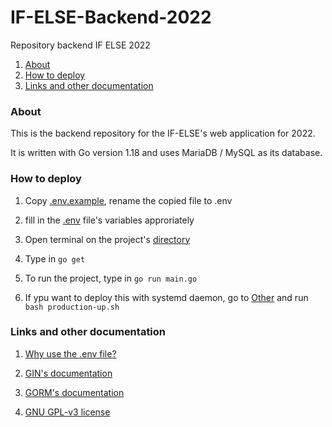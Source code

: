# IF-ELSE-Backend-2022
Repository backend IF ELSE 2022

1. [About](#about)
2. [How to deploy](#how-to-deploy)
3. [Links and other documentation](#links-and-other-documentation)

### About
This is the backend repository for the IF-ELSE's web application for 2022.

It is written with Go version 1.18 and uses MariaDB / MySQL as its database.

### How to deploy

1. Copy [.env.example](.env.example), rename the copied file to .env

2. fill in the [.env](.env) file's variables approriately 

3. Open terminal on the project's [directory](.)

4. Type in `go get`

5. To run the project, type in `go run main.go`

6. If ypu want to deploy this with systemd daemon, go to [Other](./Other) and run `bash production-up.sh`

### Links and other documentation

1. [Why use the .env file?](https://www.freecodecamp.org/learn/back-end-development-and-apis/basic-node-and-express/use-the--env-file)

2. [GIN's documentation](https://gin-gonic.com/docs/)

3. [GORM's documentation](https://gorm.io/docs/)

4. [GNU GPL-v3 license](./LICENSE)
